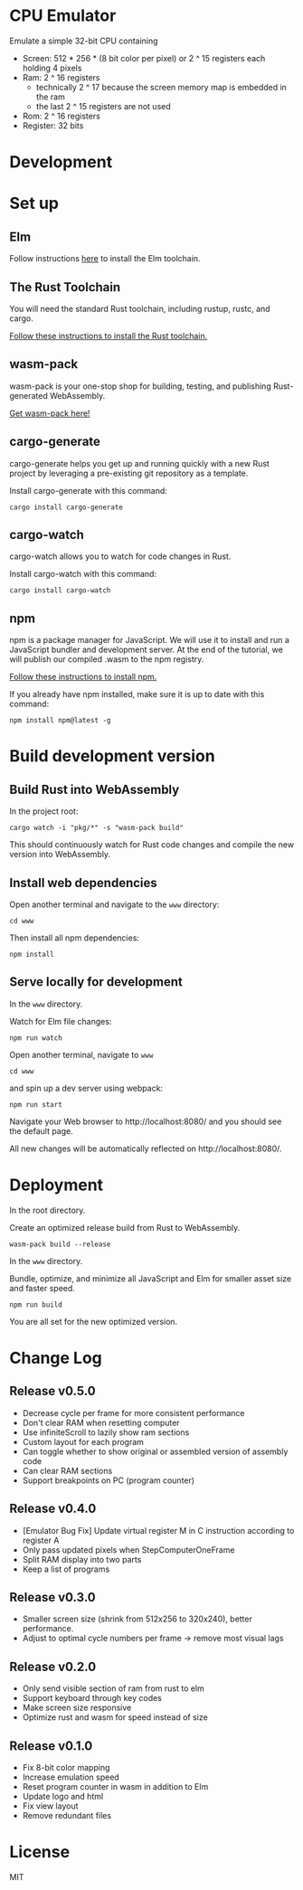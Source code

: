 # CPU Emulator

Emulate a simple 32-bit CPU containing

* Screen: 512 * 256 * (8 bit color per pixel) or 2 ^ 15 registers each holding 4 pixels
* Ram: 2 ^ 16 registers
  - technically 2 ^ 17 because the screen memory map is embedded in the ram
  - the last 2 ^ 15 registers are not used
* Rom: 2 ^ 16 registers
* Register: 32 bits

# Development

# Set up
## Elm
Follow instructions [here](https://guide.elm-lang.org/install/) to install the Elm toolchain.

## The Rust Toolchain
You will need the standard Rust toolchain, including rustup, rustc, and cargo.

[Follow these instructions to install the Rust toolchain.](https://www.rust-lang.org/tools/install)

## wasm-pack
wasm-pack is your one-stop shop for building, testing, and publishing Rust-generated WebAssembly.

[Get wasm-pack here!](https://rustwasm.github.io/wasm-pack/installer/)

## cargo-generate
cargo-generate helps you get up and running quickly with a new Rust project by leveraging a pre-existing git repository as a template.

Install cargo-generate with this command:
```
cargo install cargo-generate
```

## cargo-watch
cargo-watch allows you to watch for code changes in Rust.

Install cargo-watch with this command:
```
cargo install cargo-watch
```

## npm
npm is a package manager for JavaScript. We will use it to install and run a JavaScript bundler and development server. At the end of the tutorial, we will publish our compiled .wasm to the npm registry.

[Follow these instructions to install npm.](https://www.npmjs.com/get-npm)

If you already have npm installed, make sure it is up to date with this command:

```
npm install npm@latest -g
```

# Build development version

## Build Rust into WebAssembly
In the project root:
```
cargo watch -i "pkg/*" -s "wasm-pack build"
```
This should continuously watch for Rust code changes and compile the new version into WebAssembly.

## Install web dependencies
Open another terminal and navigate to the `www` directory:
```
cd www
```
Then install all npm dependencies:
```
npm install
```

## Serve locally for development
In the `www` directory.

Watch for Elm file changes:
```
npm run watch
```
Open another terminal, navigate to `www`
```
cd www
```
and spin up a dev server using webpack:
```
npm run start
```
Navigate your Web browser to http://localhost:8080/ and you should see the default page.

All new changes will be automatically reflected on http://localhost:8080/.

# Deployment

In the root directory.

Create an optimized release build from Rust to WebAssembly.
```
wasm-pack build --release
```
In the `www` directory.

Bundle, optimize, and minimize all JavaScript and Elm for smaller asset size and faster speed.
```
npm run build
```

You are all set for the new optimized version.

# Change Log

## Release v0.5.0

* Decrease cycle per frame for more consistent performance
* Don't clear RAM when resetting computer
* Use infiniteScroll to lazily show ram sections
* Custom layout for each program
* Can toggle whether to show original or assembled version of assembly code
* Can clear RAM sections
* Support breakpoints on PC (program counter)

## Release v0.4.0

* [Emulator Bug Fix] Update virtual register M in C instruction according to register A
* Only pass updated pixels when StepComputerOneFrame
* Split RAM display into two parts
* Keep a list of programs

## Release v0.3.0

* Smaller screen size (shrink from 512x256 to 320x240), better performance.
* Adjust to optimal cycle numbers per frame -> remove most visual lags

## Release v0.2.0

* Only send visible section of ram from rust to elm
* Support keyboard through key codes
* Make screen size responsive
* Optimize rust and wasm for speed instead of size

## Release v0.1.0

* Fix 8-bit color mapping
* Increase emulation speed
* Reset program counter in wasm in addition to Elm
* Update logo and html
* Fix view layout
* Remove redundant files

# License
MIT